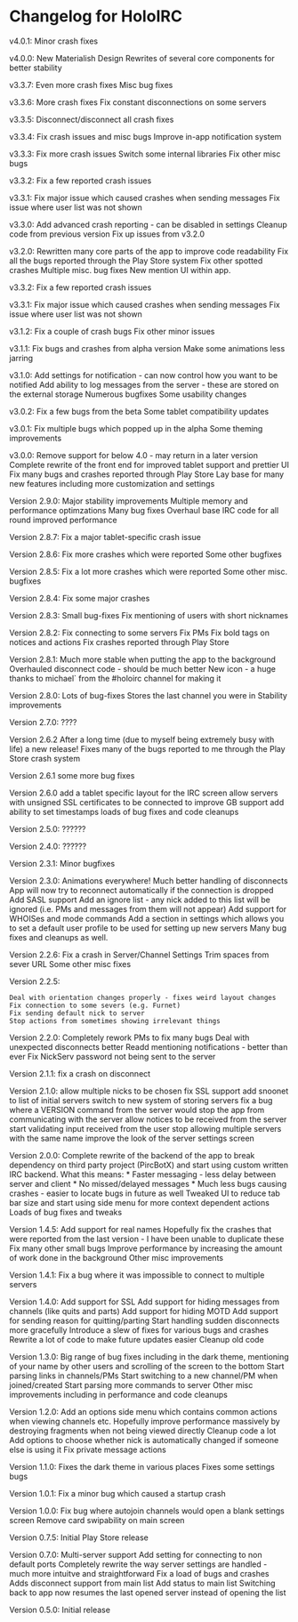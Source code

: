 Changelog for HoloIRC
======
v4.0.1:
    Minor crash fixes

v4.0.0:
    New Materialish Design
    Rewrites of several core components for better stability

v3.3.7:
    Even more crash fixes
    Misc bug fixes

v3.3.6:
    More crash fixes
    Fix constant disconnections on some servers

v3.3.5:
    Disconnect/disconnect all crash fixes

v3.3.4:
    Fix crash issues and misc bugs
    Improve in-app notification system

v3.3.3:
    Fix more crash issues
    Switch some internal libraries
    Fix other misc bugs

v3.3.2:
    Fix a few reported crash issues

v3.3.1:
    Fix major issue which caused crashes when sending messages
    Fix issue where user list was not shown

v3.3.0:
    Add advanced crash reporting - can be disabled in settings
    Cleanup code from previous version
    Fix up issues from v3.2.0

v3.2.0:
    Rewritten many core parts of the app to improve code readability
    Fix all the bugs reported through the Play Store system
    Fix other spotted crashes
    Multiple misc. bug fixes
    New mention UI within app.

v3.3.2:
    Fix a few reported crash issues

v3.3.1:
    Fix major issue which caused crashes when sending messages
    Fix issue where user list was not shown

v3.1.2:
    Fix a couple of crash bugs
    Fix other minor issues

v3.1.1:
    Fix bugs and crashes from alpha version
    Make some animations less jarring

v3.1.0:
    Add settings for notification - can now control how you want to be notified
    Add ability to log messages from the server - these are stored on the external storage
    Numerous bugfixes
    Some usability changes

v3.0.2:
    Fix a few bugs from the beta
    Some tablet compatibility updates

v3.0.1:
    Fix multiple bugs which popped up in the alpha
    Some theming improvements

v3.0.0:
    Remove support for below 4.0 - may return in a later version
    Complete rewrite of the front end for improved tablet support and prettier UI
    Fix many bugs and crashes reported through Play Store
    Lay base for many new features including more customization and settings

Version 2.9.0:
    Major stability improvements
    Multiple memory and performance optimzations
    Many bug fixes
    Overhaul base IRC code for all round improved performance

Version 2.8.7:
    Fix a major tablet-specific crash issue

Version 2.8.6:
    Fix more crashes which were reported
    Some other bugfixes

Version 2.8.5:
    Fix a lot more crashes which were reported
    Some other misc. bugfixes

Version 2.8.4:
    Fix some major crashes

Version 2.8.3:
    Small bug-fixes
    Fix mentioning of users with short nicknames

Version 2.8.2:
    Fix connecting to some servers
    Fix PMs
    Fix bold tags on notices and actions
    Fix crashes reported through Play Store

Version 2.8.1:
    Much more stable when putting the app to the background
    Overhauled disconnect code - should be much better
    New icon - a huge thanks to michael` from the #holoirc channel for making it

Version 2.8.0:
    Lots of bug-fixes
    Stores the last channel you were in
    Stability improvements

Version 2.7.0:
    ????

Version 2.6.2
    After a long time (due to myself being extremely busy with life) a new release!
    Fixes many of the bugs reported to me through the Play Store crash system

Version 2.6.1
    some more bug fixes

Version 2.6.0
    add a tablet specific layout for the IRC screen
    allow servers with unsigned SSL certificates to be connected to
    improve GB support
    add ability to set timestamps
    loads of bug fixes and code cleanups

Version 2.5.0:
    ??????

Version 2.4.0:
    ??????

Version 2.3.1:
    Minor bugfixes

Version 2.3.0:
    Animations everywhere!
    Much better handling of disconnects
    App will now try to reconnect automatically if the connection is dropped
    Add SASL support
    Add an ignore list - any nick added to this list will be ignored (i.e. PMs and messages from them will not appear)
    Add support for WHOISes and mode commands
    Add a section in settings which allows you to set a default user profile to be used for setting up new servers
    Many bug fixes and cleanups as well.

Version 2.2.6:
    Fix a crash in Server/Channel Settings
    Trim spaces from sever URL
    Some other misc fixes

Version 2.2.5:

    Deal with orientation changes properly - fixes weird layout changes
    Fix connection to some severs (e.g. Furnet)
    Fix sending default nick to server
    Stop actions from sometimes showing irrelevant things

Version 2.2.0:
    Completely rework PMs to fix many bugs
    Deal with unexpected disconnects better
    Readd mentioning notifications - better than ever
    Fix NickServ password not being sent to the server

Version 2.1.1:
    fix a crash on disconnect

Version 2.1.0:
    allow multiple nicks to be chosen
    fix SSL support
    add snoonet to list of initial servers
    switch to new system of storing servers
    fix a bug where a VERSION command from the server would stop the app from communicating with the server
    allow notices to be received from the server
    start validating input received from the user
    stop allowing multiple servers with the same name
    improve the look of the server settings screen

Version 2.0.0:
    Complete rewrite of the backend of the app to break dependency on third party project (PircBotX) and start using custom written IRC backend. What this means:
    * Faster messaging - less delay between server and client
    * No missed/delayed messages
    * Much less bugs causing crashes - easier to locate bugs in future as well
    Tweaked UI to reduce tab bar size and start using side menu for more context dependent actions
    Loads of bug fixes and tweaks

Version 1.4.5:
    Add support for real names
    Hopefully fix the crashes that were reported from the last version - I have been unable to duplicate these
    Fix many other small bugs
    Improve performance by increasing the amount of work done in the background
    Other misc improvements

Version 1.4.1:
    Fix a bug where it was impossible to connect to multiple servers

Version 1.4.0:
    Add support for SSL
    Add support for hiding messages from channels (like quits and parts)
    Add support for hiding MOTD
    Add support for sending reason for quitting/parting
    Start handling sudden disconnects more gracefully
    Introduce a slew of fixes for various bugs and crashes
    Rewrite a lot of code to make future updates easier
    Cleanup old code

Version 1.3.0:
    Big range of bug fixes including in the dark theme, mentioning of your name by other users and scrolling of the screen to the bottom
    Start parsing links in channels/PMs
    Start switching to a new channel/PM when joined/created
    Start parsing more commands to server
    Other misc improvements including in performance and code cleanups

Version 1.2.0:
    Add an options side menu which contains common actions when viewing channels etc.
    Hopefully improve performance massively by destroying fragments when not being viewed directly
    Cleanup code a lot
    Add options to choose whether nick is automatically changed if someone else is using it
    Fix private message actions

Version 1.1.0:
    Fixes the dark theme in various places
    Fixes some settings bugs

Version 1.0.1:
    Fix a minor bug which caused a startup crash

Version 1.0.0:
    Fix bug where autojoin channels would open a blank settings screen
    Remove card swipability on main screen

Version 0.7.5:
    Initial Play Store release

Version 0.7.0:
    Multi-server support
    Add setting for connecting to non default ports
    Completely rewrite the way server settings are handled - much more intuitve and straightforward
    Fix a load of bugs and crashes
    Adds disconnect support from main list
    Add status to main list
    Switching back to app now resumes the last opened server instead of opening the list

Version 0.5.0:
    Initial release
